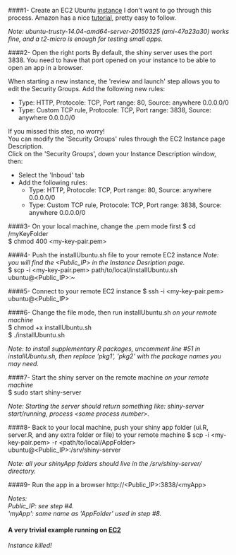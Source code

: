 ####1- Create an EC2 Ubuntu [instance](https://aws.amazon.com/)
I don't want to go through this process. Amazon has a nice [tutorial](http://docs.aws.amazon.com/AWSEC2/latest/UserGuide/EC2_GetStarted.html), pretty easy to follow.

_Note: ubuntu-trusty-14.04-amd64-server-20150325 (ami-47a23a30) works fine, and a t2-micro is enough for testing small apps._

####2- Open the right ports
By default, the shiny server uses the port 3838. You need to have that port opened on your instance to be able
to open an app in a browser.

When starting a new instance, the 'review and launch' step allows you to edit the Security Groups.
Add the following new rules:
- Type: HTTP, Protocole: TCP, Port range: 80, Source: anywhere 0.0.0.0/0
- Type: Custom TCP rule, Protocole: TCP, Port range: 3838, Source: anywhere 0.0.0.0/0

If you missed this step, no worry!  
You can modify the 'Security Groups' rules through the EC2 Instance page Description.  
Click on the 'Security Groups', down your Instance Description window, then:
- Select the 'Inboud' tab
- Add the following rules:
	- Type: HTTP, Protocole: TCP, Port range: 80, Source: anywhere 0.0.0.0/0
	- Type: Custom TCP rule, Protocole: TCP, Port range: 3838, Source: anywhere 0.0.0.0/0


####3- On your local machine, change the .pem mode first
$ cd /myKeyFolder  
$ chmod 400 \<my-key-pair.pem\>

####4- Push the installUbuntu.sh file to your remote EC2 instance
_Note: you will find the \<Public_IP\> in the Instance Desription page._  
$ scp -i \<my-key-pair.pem\> path/to/local/installUbuntu.sh ubuntu@\<Public_IP\>:~  

####5- Connect to your remote EC2 instance
$ ssh -i \<my-key-pair.pem\> ubuntu@\<Public_IP\>

####6- Change the file mode, then run installUbuntu.sh
_on your remote machine_  
$ chmod +x installUbuntu.sh  
$ ./installUbuntu.sh

_Note: to install supplementary R packages, uncomment line \#51 in installUbuntu.sh, then replace 'pkg1', 'pkg2' with the package names you may need._

####7- Start the shiny server on the remote machine
_on your remote machine_  
$ sudo start shiny-server  

_Note: Starting the server should return something like: shiny-server start/running, process \<some process number\>._

####8- Back to your local machine, push your shiny app folder (ui.R, server.R, and any extra folder or file) to your remote machine
$ scp -i \<my-key-pair.pem\> -r \<path/to/local/AppFolder\> ubuntu@\<Public_IP\>:/srv/shiny-server

_Note: all your shinyApp folders should live in the /srv/shiny-server/ directory._

####9- Run the app in a browser
http://\<Public_IP\>:3838/\<myApp\>

_Notes:_  
_Public\_IP: see step \#4._  
_'myApp': same name as 'AppFolder' used in step \#8._

#### A very trivial example running on [EC2](http://52.17.91.68:3838/basics/)
_Instance killed!_
